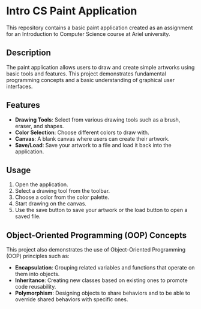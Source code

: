 # Intro CS Paint Application

This repository contains a basic paint application created as an assignment for an Introduction to Computer Science course at Ariel university.

## Description

The paint application allows users to draw and create simple artworks using basic tools and features. This project demonstrates fundamental programming concepts and a basic understanding of graphical user interfaces.

## Features

- **Drawing Tools**: Select from various drawing tools such as a brush, eraser, and shapes.
- **Color Selection**: Choose different colors to draw with.
- **Canvas**: A blank canvas where users can create their artwork.
- **Save/Load**: Save your artwork to a file and load it back into the application.

## Usage

1. Open the application.
2. Select a drawing tool from the toolbar.
3. Choose a color from the color palette.
4. Start drawing on the canvas.
5. Use the save button to save your artwork or the load button to open a saved file.

## Object-Oriented Programming (OOP) Concepts

This project also demonstrates the use of Object-Oriented Programming (OOP) principles such as:

- **Encapsulation**: Grouping related variables and functions that operate on them into objects.
- **Inheritance**: Creating new classes based on existing ones to promote code reusability.
- **Polymorphism**: Designing objects to share behaviors and to be able to override shared behaviors with specific ones.
